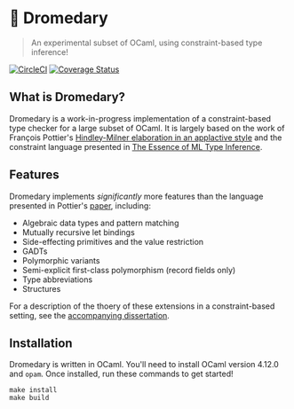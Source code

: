 # 🐪 Dromedary 
> An experimental subset of OCaml, using constraint-based type inference!

[![CircleCI](https://circleci.com/gh/johnyob/dromedary/tree/main.svg?style=svg)](https://circleci.com/gh/johnyob/dromedary/tree/main)
[![Coverage Status](https://coveralls.io/repos/github/johnyob/dromedary/badge.svg?branch=main)](https://coveralls.io/github/johnyob/dromedary?branch=main)

## What is Dromedary?

Dromedary is a work-in-progress implementation of a constraint-based type checker for a large subset of OCaml. It is largely based on the work of François Pottier's [Hindley-Milner elaboration in an applactive style](http://gallium.inria.fr/~fpottier/publis/fpottier-elaboration.pdf) and the constraint language presented in [The Essence of ML Type Inference](http://pauillac.inria.fr/~fpottier/publis/emlti-final.pdf).  

## Features

Dromedary implements *significantly* more features than the language presented in Pottier's [paper](http://gallium.inria.fr/~fpottier/publis/fpottier-elaboration.pdf), including:
- Algebraic data types and pattern matching
- Mutually recursive let bindings
- Side-effecting primitives and the value restriction
- GADTs
- Polymorphic variants
- Semi-explicit first-class polymorphism (record fields only)
- Type abbreviations
- Structures

For a description of the thoery of these extensions in a constraint-based setting, see the [accompanying dissertation](dissertation/main.pdf). 

## Installation

Dromedary is written in OCaml. You'll need to install OCaml version 4.12.0 and `opam`. 
Once installed, run these commands to get started!
```
make install
make build
```





